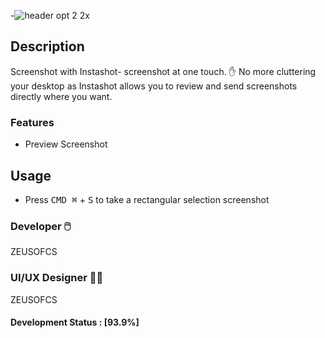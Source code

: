 -![header opt 2 2x](https://user-images.githubusercontent.com/19171147/28440388-0b19ebac-6d74-11e7-8240-499035fbbbdf.png)


## Description

Screenshot with Instashot- screenshot at one touch. ✋ No more cluttering your desktop as Instashot allows you to review and send screenshots directly where you want.

### Features
- Preview Screenshot
## Usage
  - Press <kbd>CMD ⌘</kbd> + <kbd>S</kbd> to take a rectangular selection screenshot
  

### Developer  🖱️ 

ZEUSOFCS

### UI/UX Designer 👨‍🎨

ZEUSOFCS





#### Development Status : [93.9%]
